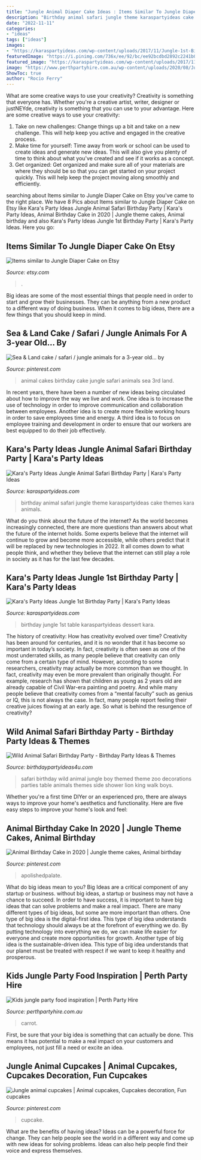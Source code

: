 ```yaml
---
title: "Jungle Animal Diaper Cake Ideas : Items Similar To Jungle Diaper Cake On Etsy"
description: "Birthday animal safari jungle theme karaspartyideas cake themes kara animals"
date: "2022-11-11"
categories:
- "ideas"
tags: ["ideas"]
images:
- "https://karaspartyideas.com/wp-content/uploads/2017/11/Jungle-1st-Birthday-Party-via-Karas-Party-Ideas-KarasPartyIdeas.com27.jpeg"
featuredImage: "https://i.pinimg.com/736x/ee/92/bc/ee92bcdbd2892c2241b0f2c0bad14aab--animal-cupcakes-decorated-cupcakes.jpg"
featured_image: "https://karaspartyideas.com/wp-content/uploads/2017/11/Jungle-1st-Birthday-Party-via-Karas-Party-Ideas-KarasPartyIdeas.com27.jpeg"
image: "https://www.perthpartyhire.com.au/wp-content/uploads/2020/08/Jungle-kids-party-food.jpg"
ShowToc: true
author: "Rocio Ferry"
---
```



What are some creative ways to use your creativity?
Creativity is something that everyone has. Whether you're a creative artist, writer, designer or justNEYde, creativity is something that you can use to your advantage. Here are some creative ways to use your creativity: 
1. Take on new challenges: Change things up a bit and take on a new challenge. This will help keep you active and engaged in the creative process. 
2. Make time for yourself: Time away from work or school can be used to create ideas and generate new ideas. This will also give you plenty of time to think about what you've created and see if it works as a concept. 
3. Get organized: Get organized and make sure all of your materials are where they should be so that you can get started on your project quickly. This will help keep the project moving along smoothly and efficiently. 

	

		
searching about Items similar to Jungle Diaper Cake on Etsy you've came to the right place. We have 8 Pics about Items similar to Jungle Diaper Cake on Etsy like Kara&#039;s Party Ideas Jungle Animal Safari Birthday Party | Kara&#039;s Party Ideas, Animal Birthday Cake in 2020 | Jungle theme cakes, Animal birthday and also Kara&#039;s Party Ideas Jungle 1st Birthday Party | Kara&#039;s Party Ideas. Here you go:
		
    
## Items Similar To Jungle Diaper Cake On Etsy

<img loading=lazy src="https://i.etsystatic.com/5251454/r/il/6bd96d/224518154/il_570xN.224518154.jpg" onerror="this.onerror=null;this.src='https://tse4.mm.bing.net/th?id=OIP.mx089Z-5u9SougTGQzxCUwHaJ4&amp;pid=15.1';" alt="Items similar to Jungle Diaper Cake on Etsy">

_Source: etsy.com_

>. 

	

Big ideas are some of the most essential things that people need in order to start and grow their businesses. They can be anything from a new product to a different way of doing business. When it comes to big ideas, there are a few things that you should keep in mind. 

    
## Sea &amp; Land Cake / Safari / Jungle Animals For A 3-year Old... By

<img loading=lazy src="https://i.pinimg.com/1200x/64/fb/8d/64fb8d2f64f2e905baf6b4315d6daba5.jpg" onerror="this.onerror=null;this.src='https://tse3.mm.bing.net/th?id=OIP.xT5wgmkZfXHnB7SoQN3AyAHaJ4&amp;pid=15.1';" alt="Sea &amp; Land cake / safari / jungle animals for a 3-year old... by">

_Source: pinterest.com_

>animal cakes birthday cake jungle safari animals sea 3rd land. 

	

In recent years, there have been a number of new ideas being circulated about how to improve the way we live and work. One idea is to increase the use of technology in order to improve communication and collaboration between employees. Another idea is to create more flexible working hours in order to save employees time and energy. A third idea is to focus on employee training and development in order to ensure that our workers are best equipped to do their job effectively.

    
## Kara&#039;s Party Ideas Jungle Animal Safari Birthday Party | Kara&#039;s Party Ideas

<img loading=lazy src="https://karaspartyideas.com/wp-content/uploads/2018/04/Jungle-Animal-Safari-Birthday-Party-via-Karas-Party-Ideas-KarasPartyIdeas.com8_.jpeg" onerror="this.onerror=null;this.src='https://tse2.mm.bing.net/th?id=OIP.6P1eWOwmVzxAvYGmG52TKgHaLH&amp;pid=15.1';" alt="Kara&#039;s Party Ideas Jungle Animal Safari Birthday Party | Kara&#039;s Party Ideas">

_Source: karaspartyideas.com_

>birthday animal safari jungle theme karaspartyideas cake themes kara animals. 

	

What do you think about the future of the internet?
As the world becomes increasingly connected, there are more questions than answers about what the future of the internet holds. Some experts believe that the internet will continue to grow and become more accessible, while others predict that it will be replaced by new technologies in 2022. It all comes down to what people think, and whether they believe that the internet can still play a role in society as it has for the last few decades.

    
## Kara&#039;s Party Ideas Jungle 1st Birthday Party | Kara&#039;s Party Ideas

<img loading=lazy src="https://karaspartyideas.com/wp-content/uploads/2017/11/Jungle-1st-Birthday-Party-via-Karas-Party-Ideas-KarasPartyIdeas.com27.jpeg" onerror="this.onerror=null;this.src='https://tse3.mm.bing.net/th?id=OIP.VJpiWixg-XTKoRSJBBvWKwHaLH&amp;pid=15.1';" alt="Kara&#039;s Party Ideas Jungle 1st Birthday Party | Kara&#039;s Party Ideas">

_Source: karaspartyideas.com_

>birthday jungle 1st table karaspartyideas dessert kara. 

	

The history of creativity: How has creativity evolved over time?
Creativity has been around for centuries, and it is no wonder that it has become so important in today’s society. In fact, creativity is often seen as one of the most underrated skills, as many people believe that creativity can only come from a certain type of mind. However, according to some researchers, creativity may actually be more common than we thought. In fact, creativity may even be more prevalent than originally thought. For example, research has shown that children as young as 2 years old are already capable of Civil War-era painting and poetry. And while many people believe that creativity comes from a “mental faculty” such as genius or IQ, this is not always the case. In fact, many people report feeling their creative juices flowing at an early age. So what is behind the resurgence of creativity?

    
## Wild Animal Safari Birthday Party - Birthday Party Ideas &amp; Themes

<img loading=lazy src="http://www.birthdaypartyideas4u.com/wp-content/uploads/2017/02/Wild-Animal-Safari-Birthday-Party-Ideas-600x900.jpg" onerror="this.onerror=null;this.src='https://tse2.mm.bing.net/th?id=OIP.YazVfj9X33uohWQH3eug-wHaLH&amp;pid=15.1';" alt="Wild Animal Safari Birthday Party - Birthday Party Ideas &amp; Themes">

_Source: birthdaypartyideas4u.com_

>safari birthday wild animal jungle boy themed theme zoo decorations parties table animals themes side shower lion king walk boys. 

	

Whether you're a first time DIYer or an experienced pro, there are always ways to improve your home's aesthetics and functionality. Here are five easy steps to improve your home's look and feel: 

    
## Animal Birthday Cake In 2020 | Jungle Theme Cakes, Animal Birthday

<img loading=lazy src="https://i.pinimg.com/736x/20/b4/1a/20b41a4bce2971a90a012868b2184670.jpg" onerror="this.onerror=null;this.src='https://tse4.mm.bing.net/th?id=OIP.lbgilOWheK1BeiDgLjE_tgHaHa&amp;pid=15.1';" alt="Animal Birthday Cake in 2020 | Jungle theme cakes, Animal birthday">

_Source: pinterest.com_

>apolishedpalate. 

	

What do big ideas mean to you?
Big Ideas are a critical component of any startup or business. without big ideas, a startup or business may not have a chance to succeed. In order to have success, it is important to have big ideas that can solve problems and make a real impact. There are many different types of big ideas, but some are more important than others.
One type of big idea is the digital-first idea. This type of big idea understands that technology should always be at the forefront of everything we do. By putting technology into everything we do, we can make life easier for everyone and create more opportunities for growth. Another type of big idea is the sustainable-driven idea. This type of big idea understands that our planet must be treated with respect if we want to keep it healthy and prosperous.

    
## Kids Jungle Party Food Inspiration | Perth Party Hire

<img loading=lazy src="https://www.perthpartyhire.com.au/wp-content/uploads/2020/08/Jungle-kids-party-food.jpg" onerror="this.onerror=null;this.src='https://tse1.mm.bing.net/th?id=OIP.S9gpDoAJKNfzLCGSxHwRGwHaEO&amp;pid=15.1';" alt="Kids jungle party food inspiration | Perth Party Hire">

_Source: perthpartyhire.com.au_

>carrot. 

	

First, be sure that your big idea is something that can actually be done. This means it has potential to make a real impact on your customers and employees, not just fill a need or excite an idea.

    
## Jungle Animal Cupcakes | Animal Cupcakes, Cupcakes Decoration, Fun Cupcakes

<img loading=lazy src="https://i.pinimg.com/736x/ee/92/bc/ee92bcdbd2892c2241b0f2c0bad14aab--animal-cupcakes-decorated-cupcakes.jpg" onerror="this.onerror=null;this.src='https://tse4.mm.bing.net/th?id=OIP.eytFtuubMgvrQMzvKW6LWQHaHL&amp;pid=15.1';" alt="Jungle animal cupcakes | Animal cupcakes, Cupcakes decoration, Fun cupcakes">

_Source: pinterest.com_

>cupcake. 

	

What are the benefits of having ideas?
Ideas can be a powerful force for change. They can help people see the world in a different way and come up with new ideas for solving problems. Ideas can also help people find their voice and express themselves.


